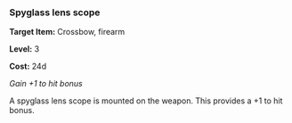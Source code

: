 ### Spyglass lens scope

**Target Item:** Crossbow, firearm

**Level:** 3

**Cost:** 24d

_Gain +1 to hit bonus_

A spyglass lens scope is mounted on the weapon. This provides a +1 to hit bonus.
